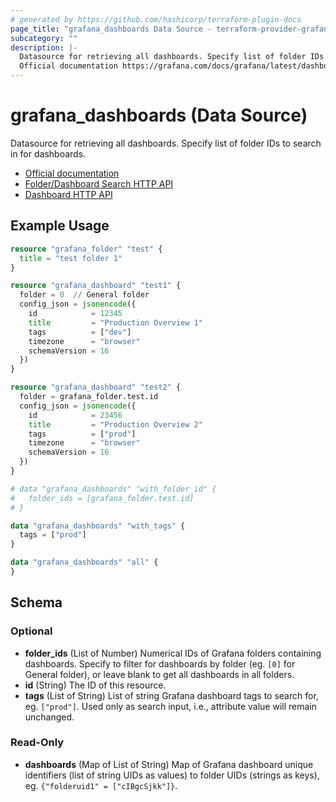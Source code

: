 ```yaml
---
# generated by https://github.com/hashicorp/terraform-plugin-docs
page_title: "grafana_dashboards Data Source - terraform-provider-grafana"
subcategory: ""
description: |-
  Datasource for retrieving all dashboards. Specify list of folder IDs to search in for dashboards.
  Official documentation https://grafana.com/docs/grafana/latest/dashboards/Folder/Dashboard Search HTTP API https://grafana.com/docs/grafana/latest/http_api/folder_dashboard_search/Dashboard HTTP API https://grafana.com/docs/grafana/latest/http_api/dashboard/
---
```


# grafana_dashboards (Data Source)

Datasource for retrieving all dashboards. Specify list of folder IDs to search in for dashboards.

* [Official documentation](https://grafana.com/docs/grafana/latest/dashboards/)
* [Folder/Dashboard Search HTTP API](https://grafana.com/docs/grafana/latest/http_api/folder_dashboard_search/)
* [Dashboard HTTP API](https://grafana.com/docs/grafana/latest/http_api/dashboard/)

## Example Usage

```terraform
resource "grafana_folder" "test" {
  title = "test folder 1"
}

resource "grafana_dashboard" "test1" {
  folder = 0  // General folder
  config_json = jsonencode({
    id            = 12345
    title         = "Production Overview 1"
    tags          = ["dev"]
    timezone      = "browser"
    schemaVersion = 16
  })
}

resource "grafana_dashboard" "test2" {
  folder = grafana_folder.test.id
  config_json = jsonencode({
    id            = 23456
    title         = "Production Overview 2"
    tags          = ["prod"]
    timezone      = "browser"
    schemaVersion = 16
  })
}

# data "grafana_dashboards" "with_folder_id" {
#   folder_ids = [grafana_folder.test.id]
# }

data "grafana_dashboards" "with_tags" {
  tags = ["prod"]
}

data "grafana_dashboards" "all" {
}
```

<!-- schema generated by tfplugindocs -->
## Schema

### Optional

- **folder_ids** (List of Number) Numerical IDs of Grafana folders containing dashboards. Specify to filter for dashboards by folder (eg. `[0]` for General folder), or leave blank to get all dashboards in all folders.
- **id** (String) The ID of this resource.
- **tags** (List of String) List of string Grafana dashboard tags to search for, eg. `["prod"]`. Used only as search input, i.e., attribute value will remain unchanged.

### Read-Only

- **dashboards** (Map of List of String) Map of Grafana dashboard unique identifiers (list of string UIDs as values) to folder UIDs (strings as keys), eg. `{"folderuid1" = ["cIBgcSjkk"]}`.


